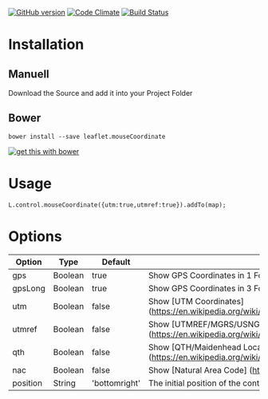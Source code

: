 [![GitHub version](https://badge.fury.io/gh/PowerPan%2Fleaflet.mouseCoordinate.svg)](http://badge.fury.io/gh/PowerPan%2Fleaflet.mouseCoordinate) [![Code Climate](https://codeclimate.com/github/PowerPan/leaflet.mouseCoordinate/badges/gpa.svg)](https://codeclimate.com/github/PowerPan/leaflet.mouseCoordinate) [![Build Status](https://travis-ci.org/PowerPan/leaflet.mouseCoordinate.svg?branch=master)](https://travis-ci.org/PowerPan/leaflet.mouseCoordinate)

Installation
====
Manuell
---
Download the Source and add it into your Project Folder 

Bower
----
```
bower install --save leaflet.mouseCoordinate
```
[![get this with bower](http://benschwarz.github.io/bower-badges/badge@2x.png)](http://bower.io/ "get this with bower")

Usage
====
```
L.control.mouseCoordinate({utm:true,utmref:true}).addTo(map);
```

Options
====
| Option | Type    | Default | Description |
|--------|---------|---------|-------------|
| gps    | Boolean | true    | Show GPS Coordinates in 1 Form:  ddd.ddddd                             |
| gpsLong| Boolean | true    | Show GPS Coordinates in 3 Forms:  ddd.ddddd / ddd mm.mmm / ddd mm ss.s |
| utm    | Boolean | false   | Show [UTM Coordinates] (https://en.wikipedia.org/wiki/Universal_Transverse_Mercator_coordinate_system)            |
| utmref | Boolean | false   | Show [UTMREF/MGRS/USNG Coordinates] (https://en.wikipedia.org/wiki/Military_grid_reference_system)            |
| qth    | Boolean | false   | Show [QTH/Maidenhead Locator] (https://en.wikipedia.org/wiki/Maidenhead_Locator_System)            |
| nac    | Boolean | false   | Show [Natural Area Code] (https://en.wikipedia.org/wiki/Natural_Area_Code)           |
| position | String | 'bottomright'   | The initial position of the control (one of the map corners). See [control positions](http://leafletjs.com/reference.html#control-positions).     |
